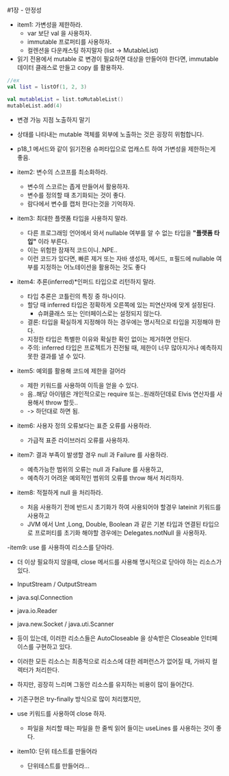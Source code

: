 #1장 - 안정성

- item1: 가변성을 제한하라.
    - var 보단 val 을 사용하자.
    - immutable 프로퍼티를 사용하자.
    - 컬렌션을 다운캐스팅 하지말자 (list -> MutableList)
- 읽기 전용에서 mutable 로 변경이 필요하면 대상을 만들어야 한다면, immutable 데이터 클래스로 만들고 copy 를 활용하자.

```kotlin
//ex
val list = listOf(1, 2, 3)

val mutableList = list.toMutableList()
mutableList.add(4)
```

- 변경 가능 지점 노출하지 말기
- 상태를 나타내는 mutable 객체를 외부에 노출하는 것은 굉장히 위험합니다.
- p18_1 메서드와 같이 읽기전용 슈퍼타입으로 업캐스트 하여 가변성을 제한하는게 좋음.

- item2: 변수의 스코프를 최소화하라.
    - 변수의 스코르는 좁게 만들어서 활용하자.
    - 변수를 정의할 때 초기화되는 것이 좋다.
    - 람다에서 변수를 캡처 한다는것을 기억하자.

- item3: 최대한 플랫폼 타입을 사용하지 말라.
    - 다른 프로그래밍 언어에서 와서 nullable 여부를 알 수 없는 타입을 **"플랫폼 타입"** 이라 부른다.
    - 이는 위험한 잠재적 코드이니..NPE..
    - 이런 코드가 있다면, 빠른 제거 또는 자바 생성자, 메서드, ㅍ필드에 nullable 여부를 지정하는 어노테이션을 활용하는 것도 좋다

- item4: 추론(inferred)*인퍼드 타입으로 리턴하지 말라.
    - 타입 추론은 코틀린의 특징 중 하나이다.
    - 할당 때 inferred 타입은 정확하게 오른쪽에 있는 피연산자에 맞게 설정된다.
        - 슈펴클래스 또는 인터페이스로는 설정되지 않는다.
    - 결론: 타입을 확실하게 지정해야 하는 경우에는 명시적으로 타입을 지정해야 한다.
    - 지정한 타입은 특별한 이유와 확실한 확인 없이는 제거하면 안된다.
    - 주의: inferred 타입은 프로젝트가 진전될 때, 제한이 너무 많아지거나 예측하지 못한 결과를 낼 수 있다.

- item5: 예외를 활용해 코드에 제한을 걸어라
    - 제한 키워드를 사용하여 이득을 얻을 수 있다.
    - 음..해당 아이템은 개인적으로는 require 또는..원래하던데로 Elvis 연산자를 사용해서 throw 할듯..
    - -> 하던대로 하면 됨.

- item6: 사용자 정의 오류보다는 표준 오류를 사용하라.
    - 가급적 표준 라이브러리 오류를 사용하자.

- item7: 결과 부족이 발생할 경우 null 과 Failure 를 사용하라.
    - 예측가능한 범위의 오류는 null 과 Failure 를 사용하고,
    - 예측하기 어려운 예외적인 범위의 오류를 throw 해서 처리하자.

- item8: 적절하게 null 을 처리하라.
    - 처음 사용하기 전에 반드시 초기화가 하여 사용되어야 할경우 lateinit 키워드를 사용하고
    - JVM 에서 Unt ,Long, Double, Boolean 과 같은 기본 타입과 연결된 타입으로 프로퍼티를 초기화 해야할 경우에는 Delegates.notNull 을 사용하자.

-item9: use 를 사용하여 리소스를 닫아라.

- 더 이상 필요하지 않을때, close 메서드를 사용해 명시적으로 닫아야 하는 리소스가 있다.
- InputStream / OutputStream
- java.sql.Connection
- java.io.Reader
- java.new.Socket / java.uti.Scanner
- 등이 있는데, 이러한 리소스들은 AutoCloseable 을 상속받은 Closeable 인터페이스를 구현하고 있다.
- 이러한 모든 리소스는 최종적으로 리소스에 대한 레퍼런스가 없어질 때, 가바지 컬렉터가 처리한다.
- 하지만, 굉장히 느리며 그동안 리소스를 유지하는 비용이 많이 들어간다.
- 기존구현은 try-finally 방식으로 많이 처리했지만,
- use 키워드를 사용하여 close 하자.
    - 파일을 처리할 때는 파일을 한 줄씩 읽어 들이는 useLines 를 사용하는 것이 좋다.

- item10: 단위 테스트를 만들어라
    - 단위테스트를 만들어라...
